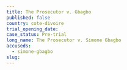 ```yaml
---
title: The Prosecutor v. Gbagbo
published: false
country: cote-divoire
trial_opening_date:
case_status: Pre-trial
long_name: The Prosecutor v. Simone Gbagbo
accuseds:
  - simone-gbagbo
slug:
---
```



